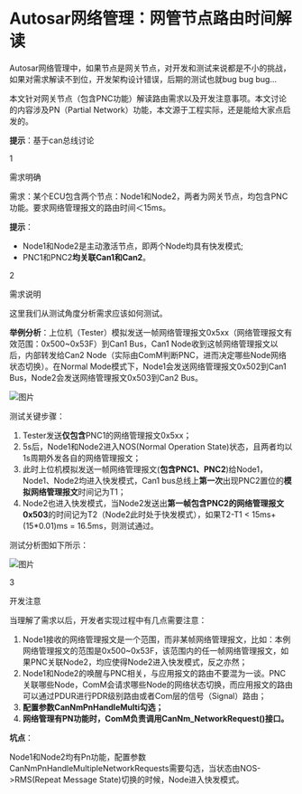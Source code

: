 # Autosar网络管理：网管节点路由时间解读

Autosar网络管理中，如果节点是网关节点，对开发和测试来说都是不小的挑战，如果对需求解读不到位，开发架构设计错误，后期的测试也就bug bug bug...

本文针对网关节点（包含PNC功能）解读路由需求以及开发注意事项。本文讨论的内容涉及PN（Partial Network）功能，本文源于工程实际，还是能给大家点启发的。

**提示**：基于can总线讨论

1

需求明确

需求：某个ECU包含两个节点：Node1和Node2，两者为网关节点，均包含PNC功能。要求网络管理报文的路由时间＜15ms。

**提示**：

- Node1和Node2是主动激活节点，即两个Node均具有快发模式;
- PNC1和PNC2**均关联Can1和Can2**。



2

需求说明

这里我们从测试角度分析需求应该如何测试。

**举例分析**：上位机（Tester）模拟发送一帧网络管理报文0x5xx（网络管理报文有效范围：0x500~0x53F）到Can1 Bus，Can1 Node收到这帧网络管理报文以后，内部转发给Can2 Node（实际由ComM判断PNC，进而决定哪些Node网络状态切换）。在Normal Mode模式下，Node1会发送网络管理报文0x502到Can1 Bus，Node2会发送网络管理报文0x503到Can2 Bus。

![图片](https://mmbiz.qpic.cn/mmbiz_png/eEEQvxEw8vzOzTCMfibKg3PvAiaFWGZVianEg7gibLVLmHSa6k9I5zfkxJoQOvDunRHTt34maiamYk1PxQkMtaWXEOw/640?wx_fmt=png&wxfrom=5&wx_lazy=1&wx_co=1)

测试关键步骤：

1. Tester发送**仅包含**PNC1的网络管理报文0x5xx；
2. 5s后，Node1和Node2进入NOS(Normal Operation State)状态，且两者均以1s周期外发各自的网络管理报文；
3. 此时上位机模拟发送一帧网络管理报文(**包含PNC1、PNC2**)给Node1，Node1、Node2均进入快发模式，Can1 bus总线上**第一次**出现PNC2置位的**模拟网络管理报文**时间记为T1；
4. Node2也进入快发模式，当Node2发送出**第一帧包含PNC2的网络管理报文0x503**的时间记为T2（Node2此时处于快发模式），如果T2-T1 < 15ms+(15*0.01)ms = 16.5ms，则测试通过。

测试分析图如下所示：

![图片](https://mmbiz.qpic.cn/mmbiz_png/eEEQvxEw8vzOzTCMfibKg3PvAiaFWGZVianIpYAr4ibc1K4xIuSGia7CZzmvbaKfBeZD2O6SCkqSaQ7laJ55JnVrmOg/640?wx_fmt=png&wxfrom=5&wx_lazy=1&wx_co=1)

3

开发注意



当理解了需求以后，开发者实现过程中有几点需要注意：

1. Node1接收的网络管理报文是一个范围，而非某帧网络管理报文，比如：本例网络管理报文的范围是0x500~0x53F，该范围内的任一帧网络管理报文，如果PNC关联Node2，均应使得Node2进入快发模式，反之亦然；
2. Node1和Node2的唤醒与PNC相关，与应用报文的路由不要混为一谈。PNC关联哪些Node，ComM会请求哪些Node的网络状态切换，而应用报文的路由可以通过PDUR进行PDR级别路由或者Com层的信号（Signal）路由；
3. **配置参数CanNmPnHandleMulti勾选；**
4. **网络管理有PN功能时，ComM负责调用CanNm_NetworkRequest()接口。**

**坑点**：

Node1和Node2均有Pn功能，配置参数CanNmPnHandleMultipleNetworkRequests需要勾选，当状态由NOS->RMS(Repeat Message State)切换的时候，Node进入快发模式。